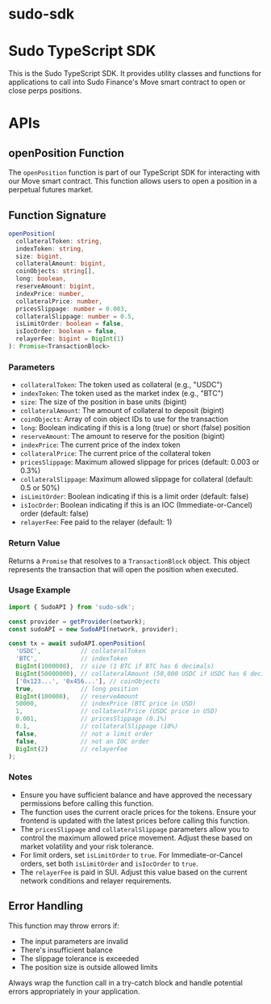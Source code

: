 # sudo-sdk

# Sudo TypeScript SDK
This is the Sudo TypeScript SDK. It provides utility classes and functions for applications to call into Sudo Finance's Move smart contract to open or close perps positions.

# APIs
## openPosition Function

The `openPosition` function is part of our TypeScript SDK for interacting with our Move smart contract. This function allows users to open a position in a perpetual futures market.

## Function Signature

```typescript
openPosition(
  collateralToken: string,
  indexToken: string,
  size: bigint,
  collateralAmount: bigint,
  coinObjects: string[],
  long: boolean,
  reserveAmount: bigint,
  indexPrice: number,
  collateralPrice: number,
  pricesSlippage: number = 0.003,
  collateralSlippage: number = 0.5,
  isLimitOrder: boolean = false,
  isIocOrder: boolean = false,
  relayerFee: bigint = BigInt(1)
): Promise<TransactionBlock>
```

### Parameters

- `collateralToken`: The token used as collateral (e.g., "USDC")
- `indexToken`: The token used as the market index (e.g., "BTC")
- `size`: The size of the position in base units (bigint)
- `collateralAmount`: The amount of collateral to deposit (bigint)
- `coinObjects`: Array of coin object IDs to use for the transaction
- `long`: Boolean indicating if this is a long (true) or short (false) position
- `reserveAmount`: The amount to reserve for the position (bigint)
- `indexPrice`: The current price of the index token
- `collateralPrice`: The current price of the collateral token
- `pricesSlippage`: Maximum allowed slippage for prices (default: 0.003 or 0.3%)
- `collateralSlippage`: Maximum allowed slippage for collateral (default: 0.5 or 50%)
- `isLimitOrder`: Boolean indicating if this is a limit order (default: false)
- `isIocOrder`: Boolean indicating if this is an IOC (Immediate-or-Cancel) order (default: false)
- `relayerFee`: Fee paid to the relayer (default: 1)

### Return Value

Returns a `Promise` that resolves to a `TransactionBlock` object. This object represents the transaction that will open the position when executed.

### Usage Example

```typescript
import { SudoAPI } from 'sudo-sdk';

const provider = getProvider(network);
const sudoAPI = new SudoAPI(network, provider);

const tx = await sudoAPI.openPosition(
  'USDC',           // collateralToken
  'BTC',            // indexToken
  BigInt(1000000),  // size (1 BTC if BTC has 6 decimals)
  BigInt(50000000), // collateralAmount (50,000 USDC if USDC has 6 decimals)
  ['0x123...', '0x456...'], // coinObjects
  true,             // long position
  BigInt(100000),   // reserveAmount
  50000,            // indexPrice (BTC price in USD)
  1,                // collateralPrice (USDC price in USD)
  0.001,            // pricesSlippage (0.1%)
  0.1,              // collateralSlippage (10%)
  false,            // not a limit order
  false,            // not an IOC order
  BigInt(2)         // relayerFee
);

```

### Notes

- Ensure you have sufficient balance and have approved the necessary permissions before calling this function.
- The function uses the current oracle prices for the tokens. Ensure your frontend is updated with the latest prices before calling this function.
- The `pricesSlippage` and `collateralSlippage` parameters allow you to control the maximum allowed price movement. Adjust these based on market volatility and your risk tolerance.
- For limit orders, set `isLimitOrder` to `true`. For Immediate-or-Cancel orders, set both `isLimitOrder` and `isIocOrder` to `true`.
- The `relayerFee` is paid in SUI. Adjust this value based on the current network conditions and relayer requirements.

## Error Handling

This function may throw errors if:
- The input parameters are invalid
- There's insufficient balance
- The slippage tolerance is exceeded
- The position size is outside allowed limits

Always wrap the function call in a try-catch block and handle potential errors appropriately in your application.